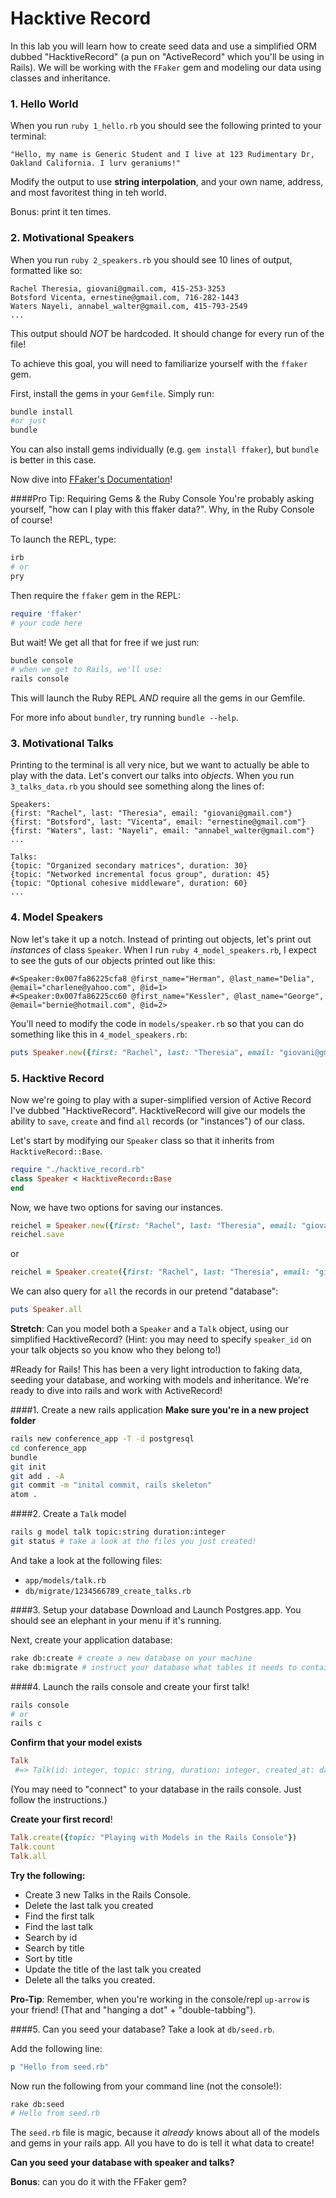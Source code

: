 # Hacktive Record
In this lab you will learn how to create seed data and use a simplified ORM dubbed "HacktiveRecord" (a pun on "ActiveRecord" which you'll be using in Rails). We will be working with the `FFaker` gem and modeling our data using classes and inheritance.

### 1. Hello World
When you run `ruby 1_hello.rb` you should see the following printed to your terminal:

    "Hello, my name is Generic Student and I live at 123 Rudimentary Dr, Oakland California. I lurv geraniums!"

Modify the output to use __string interpolation__, and your own name, address, and most favoritest thing in teh world.

Bonus: print it ten times.

### 2. Motivational Speakers
When you run `ruby 2_speakers.rb` you should see 10 lines of output, formatted like so:

    Rachel Theresia, giovani@gmail.com, 415-253-3253
    Botsford Vicenta, ernestine@gmail.com, 716-282-1443
    Waters Nayeli, annabel_walter@gmail.com, 415-793-2549
    ...


This output should _NOT_ be hardcoded. It should change for every run of the file!

To achieve this goal, you will need to familiarize yourself with the `ffaker` gem.

First, install the gems in your `Gemfile`. Simply run:  

```bash
bundle install
#or just
bundle
```

You can also install gems individually (e.g. `gem install ffaker`), but `bundle` is better in this case.

Now dive into [FFaker's Documentation](https://github.com/ffaker/ffaker/blob/master/REFERENCE.md)!

####Pro Tip: Requiring Gems & the Ruby Console
You're probably asking yourself, "how can I play with this ffaker data?". Why, in the Ruby Console of course!

To launch the REPL, type:

``` bash
irb
# or
pry
```

Then require the `ffaker` gem in the REPL:

``` ruby
require 'ffaker'
# your code here
```

But wait! We get all that for free if we just run:

``` bash
bundle console
# when we get to Rails, we'll use:
rails console
```

This will launch the Ruby REPL _AND_ require all the gems in our Gemfile.

For more info about `bundler`, try running `bundle --help`.

### 3. Motivational Talks
Printing to the terminal is all very nice, but we want to actually be able to play with the data. Let's convert our talks into _objects_. When you run `3_talks_data.rb` you should see something along the lines of:


    Speakers:
    {first: "Rachel", last: "Theresia", email: "giovani@gmail.com"}
    {first: "Botsford", last: "Vicenta", email: "ernestine@gmail.com"}
    {first: "Waters", last: "Nayeli", email: "annabel_walter@gmail.com"}
    ...

    Talks:
    {topic: "Organized secondary matrices", duration: 30}
    {topic: "Networked incremental focus group", duration: 45}
    {topic: "Optional cohesive middleware", duration: 60}
    ...


### 4. Model Speakers
Now let's take it up a notch. Instead of printing out objects, let's print out _instances_ of class `Speaker`. When I run `ruby 4_model_speakers.rb`, I expect to see the guts of our objects printed out like this:

    #<Speaker:0x007fa86225cfa8 @first_name="Herman", @last_name="Delia", @email="charlene@yahoo.com", @id=1>
    #<Speaker:0x007fa86225cc60 @first_name="Kessler", @last_name="George", @email="bernie@hotmail.com", @id=2>

You'll need to modify the code in `models/speaker.rb` so that you can do something like this in `4_model_speakers.rb`:

```ruby
puts Speaker.new({first: "Rachel", last: "Theresia", email: "giovani@gmail.com"})
```

### 5. Hacktive Record
Now we're going to play with a super-simplified version of Active Record I've dubbed "HacktiveRecord". HacktiveRecord will give our models the ability to `save`, `create` and find `all` records (or "instances") of our class.

Let's start by modifying our `Speaker` class so that it inherits from `HacktiveRecord::Base`.

``` ruby
require "./hacktive_record.rb"
class Speaker < HacktiveRecord::Base
end
```

Now, we have two options for saving our instances.

```ruby
reichel = Speaker.new({first: "Rachel", last: "Theresia", email: "giovani@gmail.com"})
reichel.save
```
or

```ruby
reichel = Speaker.create({first: "Rachel", last: "Theresia", email: "giovani@gmail.com"})
```

We can also query for `all` the records in our pretend "database":

```ruby
puts Speaker.all
```

**Stretch**: Can you model both a `Speaker` and a `Talk` object, using our simplified HacktiveRecord? (Hint: you may need to specify `speaker_id` on your talk objects so you know who they belong to!)

#Ready for Rails!
This has been a very light introduction to faking data, seeding your database, and working with models and inheritance. We're ready to dive into rails and work with ActiveRecord!

####1. Create a new rails application
**Make sure you're in a new project folder**

``` bash
rails new conference_app -T -d postgresql
cd conference_app
bundle
git init
git add . -A
git commit -m "inital commit, rails skeleton"
atom .
```

####2. Create a `Talk` model  

``` bash
rails g model talk topic:string duration:integer
git status # take a look at the files you just created!
```

And take a look at the following files:  
* `app/models/talk.rb`  
* `db/migrate/1234566789_create_talks.rb`

####3. Setup your database
Download and Launch Postgres.app. You should see an elephant in your menu if it's running.

Next, create your application database:

```bash  
rake db:create # create a new database on your machine
rake db:migrate # instruct your database what tables it needs to contain
```

####4. Launch the rails console and create your first talk!


```bash
rails console
# or
rails c
```

**Confirm that your model exists**  

``` ruby  
Talk
 #=> Talk(id: integer, topic: string, duration: integer, created_at: datetime, updated_at: datetime)
```

(You may need to "connect" to your database in the rails console. Just follow the instructions.)

**Create your first record**!

``` ruby  
Talk.create({topic: "Playing with Models in the Rails Console"})
Talk.count
Talk.all  
```

**Try the following:**  
* Create 3 new Talks in the Rails Console.
* Delete the last talk you created
* Find the first talk
* Find the last talk
* Search by id
* Search by title
* Sort by title
* Update the title of the last talk you created
* Delete all the talks you created.

**Pro-Tip**: Remember, when you're working in the console/repl `up-arrow` is your friend! (That and "hanging a dot" + "double-tabbing").

####5. Can you seed your database?
Take a look at `db/seed.rb`.

Add the following line:
```ruby
p "Hello from seed.rb"
```

Now run the following from your command line (not the console!):

```bash
rake db:seed
# Hello from seed.rb
```

The `seed.rb` file is magic, because it _already_ knows about all of the models and gems in your rails app. All you have to do is tell it what data to create!

**Can you seed your database with speaker and talks?**

**Bonus**: can you do it with the FFaker gem?
